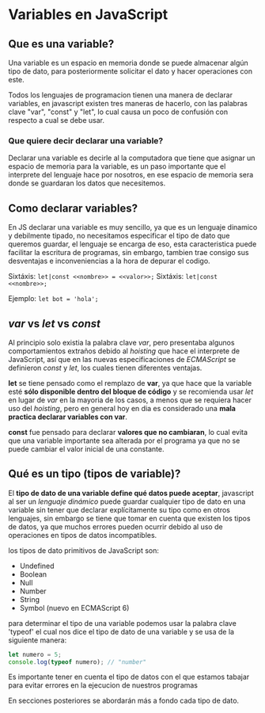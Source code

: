 # Variables en JavaScript
## Que es una variable?
Una variable es un espacio en memoria donde se puede almacenar algún tipo de dato, para posteriormente solicitar el dato y hacer operaciones con este.

Todos los lenguajes de programacion tienen una manera de declarar variables, en javascript existen tres maneras de hacerlo, con las palabras clave "var", "const" y "let", lo cual causa un poco de confusión con respecto a cual se debe usar.

### Que quiere decir declarar una variable?

Declarar una variable es decirle al la computadora que tiene que asignar un espacio de memoria para la variable, es un paso importante que el interprete del lenguaje hace por nosotros, en ese espacio de memoria sera donde se guardaran los datos que necesitemos.

## Como declarar variables?
En JS declarar una variable es muy sencillo, ya que es un lenguaje dinamico y debilmente tipado, no necesitamos especificar el tipo de dato que queremos guardar, el lenguaje se encarga de eso, esta caracteristica puede facilitar la escritura de programas, sin embargo, tambien trae consigo sus desventajas e
inconveniencias a la hora de depurar el codigo.

Sixtáxis: `let|const <<nombre>> = <<valor>>;`
Sixtáxis: `let|const <<nombre>>;`

Ejemplo: `let bot = 'hola';`

## *var* vs *let* vs *const*
Al principio solo existia la palabra clave *var*, pero presentaba algunos comportamientos extraños debido al *hoisting* que hace el interprete de JavaScript, así que en las nuevas especificaciones de *ECMAScript* se definieron *const* y *let*, los cuales tienen diferentes ventajas.

**let** se tiene pensado como el remplazo de **var**, ya que hace que la variable esté **sólo disponible dentro del bloque de código** y se recomienda usar *let* en lugar de *var* en la mayoria de los casos, a menos que se requiera hacer uso del *hoisting*, pero en general hoy en dia es considerado una **mala practica declarar variables con var**.

**const** fue pensado para declarar **valores que no cambiaran**, lo cual evita que una variable importante sea alterada por el programa ya que no se puede cambiar el valor inicial de una constante.





## Qué es un tipo (tipos de variable)?
El **tipo de dato de una variable define qué datos puede aceptar**, javascript al ser un *lenguaje dinámico* puede  guardar cualquier tipo de dato en una variable sin tener que declarar explícitamente su tipo como en otros lenguajes, sin embargo se tiene que tomar en cuenta que existen los tipos de datos, ya que muchos errores pueden ocurrir debido al uso de operaciones en tipos de datos incompatibles.

los tipos de dato primitivos de JavaScript son:
- Undefined
- Boolean
- Null
- Number
- String
- Symbol (nuevo en ECMAScript 6)

para determinar el tipo de una variable podemos usar la palabra clave 'typeof' el cual nos dice el tipo de dato de una variable y se usa de la siguiente
manera:

```js
let numero = 5;
console.log(typeof numero); // "number"
```

Es importante tener en cuenta el tipo de datos con el que estamos tabajar para evitar errores  en la ejecucion de nuestros programas

En secciones posteriores se abordarán más a fondo cada tipo de dato.
